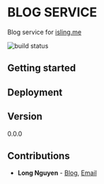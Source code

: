 # BLOG SERVICE
Blog service for [isling.me](https://isling.me)

![build status](https://travis-ci.org/reallongnguyen/blog-service.svg?branch=development)

## Getting started

## Deployment

## Version
0.0.0

## Contributions
- **Long Nguyen** - [Blog](https://isling.me), [Email](mailto:reallongnguyen@gmail.com)
